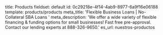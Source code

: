 title: Products
fieldset: default
id: 0c29218e-4f14-4ab9-8977-6a9f16e06188
template: products/products
meta_title: 'Flexible Business Loans | No-Collateral SBA Loans '
meta_description: 'We offer a wide variety of flexible financing & funding options for small businesses! Fast free pre-approval. Contact our lending experts at 888-326-9650.'
es_url: nuestros-productos